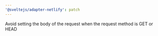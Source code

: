 ```yaml
---
'@sveltejs/adapter-netlify': patch
---
```


Avoid setting the body of the request when the request method is GET or HEAD

